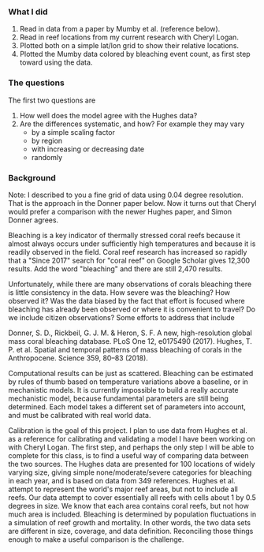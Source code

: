 ### What I did

1. Read in data from a paper by Mumby et al. (reference below).
2. Read in reef locations from my current research with Cheryl Logan.
3. Plotted both on a simple lat/lon grid to show their relative locations.
4. Plotted the Mumby data colored by bleaching event count, as first step toward using the data.

### The questions

The first two questions are
1. How well does the model agree with the Hughes data?
2. Are the differences systematic, and how?  For example they may vary
    - by a simple scaling factor
    - by region
    - with increasing or decreasing date
    - randomly
    
### Background

Note: I described to you a fine grid of data using 0.04 degree resolution.  That is the approach in the Donner paper below.  Now it turns out that Cheryl would prefer a comparison with the newer Hughes paper, and Simon Donner agrees.


Bleaching is a key indicator of thermally stressed coral reefs because it almost always occurs under sufficiently high temperatures and because it is readily observed in the field.  Coral reef research has increased so rapidly that a "Since 2017" search for "coral reef" on Google Scholar gives 12,300 results.  Add the word "bleaching" and there are still 2,470 results.

Unfortunately, while there are many observations of corals bleaching there is little consistency in the data.  How severe was the bleaching?  How observed it?  Was the data biased by the fact that effort is focused where bleaching has already been observed or where it is convenient to travel?  Do we include citizen observations?  Some efforts to address that include

Donner, S. D., Rickbeil, G. J. M. & Heron, S. F. A new, high-resolution global mass coral bleaching database. PLoS One 12, e0175490 (2017).
Hughes, T. P. et al. Spatial and temporal patterns of mass bleaching of corals in the Anthropocene. Science 359, 80–83 (2018).

Computational results can be just as scattered.  Bleaching can be estimated by rules of thumb based on temperature variations above a baseline, or in mechanistic models.  It is currently impossible to build a really accurate mechanistic model, because fundamental parameters are still being determined.  Each model takes a different set of parameters into account, and must be calibrated with real world data.

Calibration is the goal of this project.  I plan to use data from Hughes et al. as a reference for calibrating and validating a model I have been working on with Cheryl Logan.  The first step, and perhaps the only step I will be able to complete for this class, is to find a useful way of comparing data between the two sources.  The Hughes data
are presented for 100 locations of widely varying size, giving simple none/moderate/severe categories for bleaching in each year, and is based on data from 349 references.  Hughes et al. attempt to represent the world's major reef areas, but not to include all reefs.  Our data attempt to cover essentially all reefs with cells about 1 by 0.5 degrees in size.  We know that each area contains coral reefs, but not how much area is included.  Bleaching is determined by population fluctuations in a simulation of reef growth and mortality.  In other words, the two data sets are different in size, coverage, and data definition.  Reconciling those things enough to make a useful comparison is the challenge.


    
